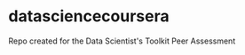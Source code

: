 datasciencecoursera
===================

Repo created for the Data Scientist's Toolkit Peer Assessment
